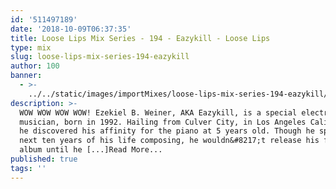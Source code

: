 ```yaml
---
id: '511497189'
date: '2018-10-09T06:37:35'
title: Loose Lips Mix Series - 194 - Eazykill - Loose Lips
type: mix
slug: loose-lips-mix-series-194-eazykill
author: 100
banner:
  - >-
    ../../static/images/importMixes/loose-lips-mix-series-194-eazykill/image3132.jpeg
description: >-
  WOW WOW WOW WOW! Ezekiel B. Weiner, AKA Eazykill, is a special electronic
  musician, born in 1992. Hailing from Culver City, in Los Angeles California,
  he discovered his affinity for the piano at 5 years old. Though he spent the
  next ten years of his life composing, he wouldn&#8217;t release his first
  album until he [...]Read More...
published: true
tags: ''
---
```

